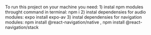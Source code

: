 To run this project on your machine you need:
    1) instal npm modules throught command in terminal: npm i
    2) instal dependensies for audio modules: expo install expo-av
    3) instal dependensies for navigation modules: npm install @react-navigation/native , npm install @react-navigation/stack
